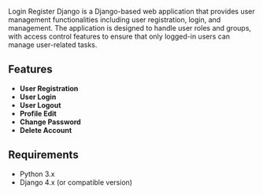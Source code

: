 Login Register Django is a Django-based web application that provides user management functionalities including user registration, login, and management. The application is designed to handle user roles and groups, with access control features to ensure that only logged-in users can manage user-related tasks.

## Features

- **User Registration**
- **User Login**
- **User Logout**
- **Profile Edit**
- **Change Password**
- **Delete Account**

## Requirements

- Python 3.x
- Django 4.x (or compatible version)
